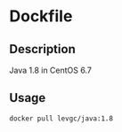 # Dockfile

## Description

Java 1.8 in CentOS 6.7

## Usage

```bash
docker pull levgc/java:1.8
```